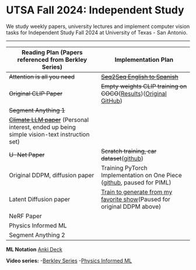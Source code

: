 # UTSA Fall 2024: Independent Study
We study weekly papers, university lectures and 
implement computer vision tasks for Independent Study 
Fall 2024 at University of Texas - San Antonio.

---
| **Reading Plan (Papers referenced from Berkley Series)**                                                                         | **Implementation Plan** |
|----------------------------------------------------------------------------------------------------------------------------------|--------------------------|
| ~~Attention is all you need~~                                                                                                    |~~[Seq2Seq English to Spanish](http://bit.ly/3AaCknS)~~|
| ~~Original CLIP Paper~~                                                                                                          |~~Empty weights CLIP training on COCO~~([Results](https://bit.ly/4hhcLC1))([Original GitHub](https://bit.ly/3BW4OSP))     |
| ~~Segment Anything 1~~                                                                                                           |                          |
| ~~[Climate LLM paper](https://arxiv.org/abs/2409.19058)~~ (Personal interest, ended up being simple vision-text instruction set) |                          |
| ~~U-Net Paper~~                                                                                                                       |~~Scratch training, car dataset~~([github](https://github.com/JesseGuerrero/Pytorch-UNet))            |
| Original DDPM, diffusion paper                                                                                              | Training PyTorch Implementation on One Piece ([github](https://github.com/JesseGuerrero/denoising-diffusion-pytorch), paused for PIML) |
| Latent Diffusion paper                                                                                                           |[Train to generate from my favorite show](https://bit.ly/4dZqJWi)(Paused for original DDPM above)|
| NeRF Paper                                                                                                                       |                          |
| Physics Informed ML                                                                                                              |                          |
| Segment Anything 2                                                                                                               |                          |

**ML Notation**
[Anki Deck](https://ankiweb.net/shared/info/1677308617?cb=1729982872644)

**Video series:**
-[Berkley Series](https://youtube.com/playlist?list=PLzWRmD0Vi2KVsrCqA4VnztE4t71KnTnP5&si=_FpXEe2WZraGDBig)
-[Physics Informed ML](https://youtube.com/playlist?list=PLMrJAkhIeNNQ0BaKuBKY43k4xMo6NSbBa&si=MK4kPsSBYG6jhsGD)
